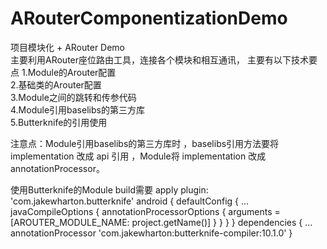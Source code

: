 # ARouterComponentizationDemo
项目模块化 + ARouter Demo</br>
主要利用ARouter座位路由工具，连接各个模块和相互通讯，
主要有以下技术要点
1.Module的Arouter配置</br>
2.基础类的Arouter配置</br>
3.Module之间的跳转和传参代码</br>
4.Module引用baselibs的第三方库</br>
5.Butterknife的引用使用</br>

注意点：Module引用baselibs的第三方库时 ，baselibs引用方法要将 implementation 改成 api 引用
，Module将 implementation 改成 annotationProcessor。

使用Butterknife的Module  build需要
apply plugin: 'com.jakewharton.butterknife'
android {
    defaultConfig {
       ...
        javaCompileOptions {
            annotationProcessorOptions {
                arguments = [AROUTER_MODULE_NAME: project.getName()]
            }
        }
    }
 }
dependencies {
    ...
    annotationProcessor 'com.jakewharton:butterknife-compiler:10.1.0'
}


